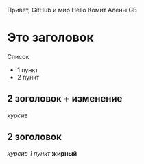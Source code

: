 Привет, GitHub и мир
Hello
Комит Алены GB
# Это заголовок
Список
* 1 пункт
* 2 пункт
## 2 зоголовок + изменение
*курсив*
## 2 зоголовок
*курсив 1 пункт* 
**жирный**
